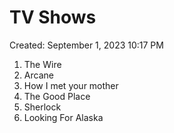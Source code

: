 # TV Shows

Created: September 1, 2023 10:17 PM

1. The Wire
2. Arcane
3. How I met your mother
4. The Good Place
5. Sherlock
6. Looking For Alaska